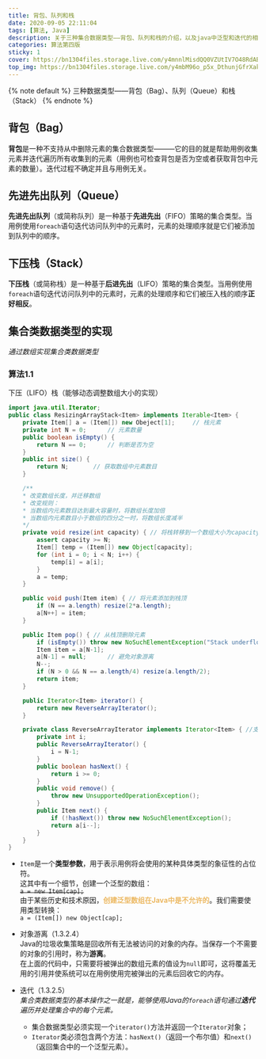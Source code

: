 ```yaml
---
title: 背包、队列和栈
date: 2020-09-05 22:11:04
tags: [算法, Java]
description: 关于三种集合数据类型——背包、队列和栈的介绍，以及java中泛型和迭代的相关知识和链式数据结构的特征。
categories: 算法第四版
sticky: 1
cover: https://bn1304files.storage.live.com/y4mnnlMisdQQ0VZUtIV7O48RdAB5s0s2tmq5N8bZxfk1Wj3NXwsS0wdUODFjh-ViRt1f4_z_Hj9jLz-Qw9n8AbiIpGHD1ef4uq_kxlsD6oHb4FQET8iV6wyMcPE5Nwnm8Up1FsNFudsS3eRHEf2tCUktSs5J9xYcVv9SHvbZTjbdMD_Y4kgPMNgM8NfcWxMgPNzMtHAHsWKGpkSDtmaya0mAw/tom-holmes-746584-unsplash.jpg?psid=1&width=1186&height=791
top_img: https://bn1304files.storage.live.com/y4mbM96o_p5x_DthunjGfrXakVtAnO_vU29bO68i-iDDd9MoGVMdFlkrd4PFWMTWxJeaJ6LrolfOGT3zV02G0iNOWk5UUra6BpJfbi1jluANdTiE8aAcbKHOXGQRzdEDSBAjpcKGnhm4RQGJs-aCI70pXHAqcCDZwsSiXmPVSTyXg2hDs_CpG7182D7xRAk9Awz3JylYyLe8HwgbyN5QBk5Qg/will-truettner-1064025-unsplash%20%282%29.jpg?psid=1&width=1406&height=791
---
```




{% note default %}
三种数据类型——背包（Bag）、队列（Queue）和栈（Stack）
{% endnote %}

## 背包（Bag）
**背包**是一种不支持从中删除元素的集合数据类型———它的目的就是帮助用例收集元素并迭代遍历所有收集到的元素（用例也可检查背包是否为空或者获取背包中元素的数量）。迭代过程不确定并且与用例无关。

## 先进先出队列（Queue）  
**先进先出队列**（或简称队列）是一种基于**先进先出**（FIFO）策略的集合类型。当用例使用`foreach`语句迭代访问队列中的元素时，元素的处理顺序就是它们被添加到队列中的顺序。

## 下压栈（Stack）  
**下压栈**（或简称栈）是一种基于**后进先出**（LIFO）策略的集合类型。当用例使用`foreach`语句迭代访问队列中的元素时，元素的处理顺序和它们被压入栈的顺序**正好相反**。

## 集合类数据类型的实现
*通过数组实现集合类数据类型*  
### 算法1.1  
下压（LIFO）栈（能够动态调整数组大小的实现）  
```java
import java.util.Iterator;
public class ResizingArrayStack<Item> implements Iterable<Item> {
    private Item[] a = (Item[]) new Obeject[1];     // 栈元素
    private int N = 0;      // 元素数量
    public boolean isEmpty() {
        return N == 0;      // 判断是否为空
    }
    public int size() {
        return N;       // 获取数组中元素数目
    }

    /**
    * 改变数组长度，并迁移数组
    * 改变规则：
    * 当数组内元素数目达到最大容量时，将数组长度加倍
    * 当数组内元素数目小于数组的四分之一时，将数组长度减半
    */
    private void resize(int capacity) { // 将栈转移到一个数组大小为capacity的新数组
        assert capacity >= N;
        Item[] temp = (Item[]) new Object[capacity];
        for (int i = 0; i < N; i++) {
            temp[i] = a[i];
        }
        a = temp;
    }

    public void push(Item item) { // 将元素添加到栈顶
        if (N == a.length) resize(2*a.length);    
        a[N++] = item;
    }

    public Item pop() { // 从栈顶删除元素
        if (isEmpty()) throw new NoSuchElementException("Stack underflow");
        Item item = a[N-1];
        a[N-1] = null;      // 避免对象游离
        N--;
        if (N > 0 && N == a.length/4) resize(a.length/2);
        return item;
    }

    public Iterator<Item> iterator() {
        return new ReverseArrayIterator();
    }

    private class ReverseArrayIterator implements Iterator<Item> { //支持先进后出的迭代
        private int i;
        public ReverseArrayIterator() {
            i = N-1;
        }
        public boolean hasNext() {
            return i >= 0;
        }
        public void remove() {
            throw new UnsupportedOperationException();
        }
        public Item next() {
            if (!hasNext()) throw new NoSuchElementException();
            return a[i--];
        }
    }
}
```
* `Item`是一个**类型参数**，用于表示用例将会使用的某种具体类型的象征性的占位符。  
这其中有一个细节，创建一个泛型的数组：  
~~`a = new Item[cap];`~~  
由于某些历史和技术原因，<font color="ecb861">**创建泛型数组在Java中是不允许的**</font>。我们需要使用类型转换：  
`a = (Item[]) new Object[cap];`

* 对象游离（1.3.2.4）  
Java的垃圾收集策略是回收所有无法被访问的对象的内存。当保存一个不需要的对象的引用时，称为**游离**。  
在上面的代码中，只需要将被弹出的数组元素的值设为`null`即可，这将覆盖无用的引用并使系统可以在用例使用完被弹出的元素后回收它的内存。

* 迭代（1.3.2.5）  
*集合类数据类型的基本操作之一就是，能够使用Java的`foreach`语句通过**迭代**遍历并处理集合中的每个元素。*
    - 集合数据类型必须实现一个`iterator()`方法并返回一个`Iterator`对象；
    - `Iterator`类必须包含两个方法：`hasNext()`（返回一个布尔值）和`next()`（返回集合中的一个泛型元素）。


